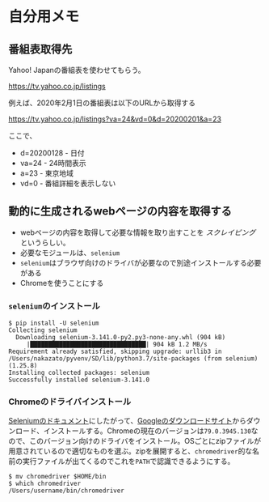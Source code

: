 # 自分用メモ

## 番組表取得先

Yahoo! Japanの番組表を使わせてもらう。

https://tv.yahoo.co.jp/listings


例えば、2020年2月1日の番組表は以下のURLから取得する

https://tv.yahoo.co.jp/listings?va=24&vd=0&d=20200201&a=23

ここで、

* d=20200128  - 日付
* va=24  - 24時間表示
* a=23  - 東京地域
* vd=0  - 番組詳細を表示しない


## 動的に生成されるwebページの内容を取得する

* webページの内容を取得して必要な情報を取り出すことを _スクレイピング_ というらしい。
* 必要なモジュールは、`selenium`
* `selenium`はブラウザ向けのドライバが必要なので別途インストールする必要がある
* Chromeを使うことにする

### `selenium`のインストール

```
$ pip install -U selenium
Collecting selenium
  Downloading selenium-3.141.0-py2.py3-none-any.whl (904 kB)
     |████████████████████████████████| 904 kB 1.2 MB/s
Requirement already satisfied, skipping upgrade: urllib3 in /Users/nakazato/pyvenv/SD/lib/python3.7/site-packages (from selenium) (1.25.8)
Installing collected packages: selenium
Successfully installed selenium-3.141.0
```

### Chromeのドライバインストール

[Seleniumのドキュメント][1]にしたがって、[Googleのダウンロードサイト][2]からダウンロード、インストールする。Chromeの現在のバージョンは`79.0.3945.130`なので、このバージョン向けのドライバをインストール。OSごとにzipファイルが用意されているので適切なものを選ぶ。zipを展開すると、`chromedriver`的な名前の実行ファイルが出てくるのでこれを`PATH`で認識できるようにする。

```
$ mv chromedriver $HOME/bin
$ which chromedriver
/Users/username/bin/chromedriver
```

[1]:https://selenium.dev/selenium/docs/api/py/index.html
[2]:https://sites.google.com/a/chromium.org/chromedriver/downloads